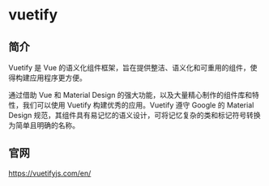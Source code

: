 # vuetify


## 简介
Vuetify 是 Vue 的语义化组件框架，旨在提供整洁、语义化和可重用的组件，使得构建应用程序更方便。

通过借助 Vue 和 Material Design 的强大功能，以及大量精心制作的组件库和特性，我们可以使用 Vuetify 构建优秀的应用。Vuetify 遵守 Google 的 Material Design 规范，其组件具有易记忆的语义设计，可将记忆复杂的类和标记符号转换为简单且明确的名称。

## 官网

https://vuetifyjs.com/en/
